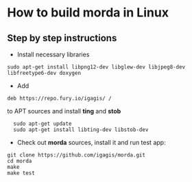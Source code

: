 # How to build morda in Linux #

## Step by step instructions ##

  * Install necessary libraries
```
sudo apt-get install libpng12-dev libglew-dev libjpeg8-dev libfreetype6-dev doxygen
```
  * Add
```
deb https://repo.fury.io/igagis/ /
```
  to APT sources and install **ting** and **stob**

```
  sudo apt-get update
  sudo apt-get install libting-dev libstob-dev
```
  * Check out **morda** sources, install it and run test app:
```
git clone https://github.com/igagis/morda.git
cd morda
make
make test
```
